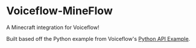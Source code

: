 # Voiceflow-MineFlow

A Minecraft integration for Voiceflow!

Built based off the Python example from Voiceflow's [Python API Example](https://github.com/voiceflow/api-examples/tree/master/python).
